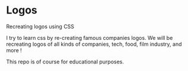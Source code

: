 # Logos
Recreating logos using CSS

I try to learn css by re-creating famous companies logos. We will be recreating logos of all kinds of companies, tech, food, film industry, and more !

This repo is of course for educational purposes.

